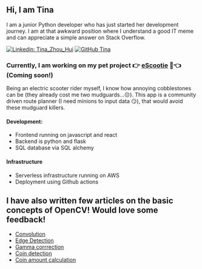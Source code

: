 ## Hi, I am Tina

I am a junior Python developer who has just started her development journey. I am at that awkward position where I understand a good IT meme and can appreciate a simple answer on Stack Overflow. 

[![Linkedin: Tina_Zhou_Hui](https://img.shields.io/badge/-Tina_Zhou_Hui-blue?style=flat-square&logo=Linkedin&logoColor=white&link=https://www.linkedin.com/in/tinazhouhui/)](https://www.linkedin.com/in/tinazhouhui/)
[![GitHub Tina](https://img.shields.io/github/followers/tinazhouhui?label=follow&style=social)](https://github.com/tinazhouhui)

### Currently, I am working on my pet project 👉 [eScootie](http://escootie.net/) 🛴👈 (Coming soon!)
Being an electric scooter rider myself, I know how annoying cobblestones can be (they already cost me two mudguards...😔). This app is a community driven route planner (I need minions to input data 😏), that would avoid these mudguard killers. 

#### Development:
- Frontend running on javascript and react
- Backend is python and flask
- SQL database via SQL alchemy

#### Infrastructure
- Serverless infrastructure running on AWS
- Deployment using Github actions

## I have also written few articles on the basic concepts of OpenCV! Would love some feedback!
- [Convolution](https://dev.to/tinazhouhui/discovering-open-cv-using-python-2iak)
- [Edge Detection](https://dev.to/tinazhouhui/discovering-opencv-using-python-edge-detection-185g)
- [Gamma corrrection](https://dev.to/tinazhouhui/discovering-opencv-with-python-gamma-correction-3cnh)
- [Coin detection](https://dev.to/tinazhouhui/coin-detection-discovering-opencv-with-python-1ka1)
- [Coin amount calculation](https://dev.to/tinazhouhui/coin-amount-calculation-discovering-opencv-with-python-52gn)
